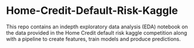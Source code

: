 # Home-Credit-Default-Risk-Kaggle

This repo contains an indepth exploratory data analysis (EDA) notebook on the data provided in the Home Credit default risk kaggle competition along with a pipeline to create features, train models and produce predictions.
